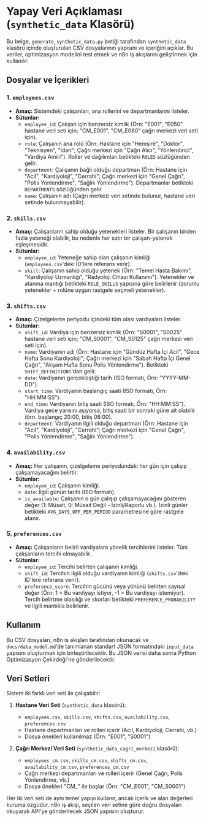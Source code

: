 # Yapay Veri Açıklaması (`synthetic_data` Klasörü)

Bu belge, `generate_synthetic_data.py` betiği tarafından `synthetic_data` klasörü içinde oluşturulan CSV dosyalarının yapısını ve içeriğini açıklar. Bu veriler, optimizasyon modelini test etmek ve n8n iş akışlarını geliştirmek için kullanılır.

## Dosyalar ve İçerikleri

### 1. `employees.csv`

*   **Amaç:** Sistemdeki çalışanları, ana rollerini ve departmanlarını listeler.
*   **Sütunlar:**
    *   `employee_id`: Çalışan için benzersiz kimlik (Örn: "E001", "E050" hastane veri seti için; "CM_E001", "CM_E080" çağrı merkezi veri seti için).
    *   `role`: Çalışanın ana rolü (Örn: Hastane için "Hemşire", "Doktor", "Teknisyen", "İdari"; Çağrı merkezi için "Çağrı Alıcı", "Yönlendirici", "Vardiya Amiri"). Roller ve dağılımları betikteki `ROLES` sözlüğünden gelir.
    *   `department`: Çalışanın bağlı olduğu departman (Örn: Hastane için "Acil", "Kardiyoloji", "Cerrahi"; Çağrı merkezi için "Genel Çağrı", "Polis Yönlendirme", "Sağlık Yönlendirme"). Departmanlar betikteki `DEPARTMENTS` sözlüğünden gelir.
    *   `name`: Çalışanın adı (Çağrı merkezi veri setinde bulunur, hastane veri setinde bulunmayabilir).

### 2. `skills.csv`

*   **Amaç:** Çalışanların sahip olduğu yetenekleri listeler. Bir çalışanın birden fazla yeteneği olabilir, bu nedenle her satır bir çalışan-yetenek eşleşmesidir.
*   **Sütunlar:**
    *   `employee_id`: Yeteneğe sahip olan çalışanın kimliği (`employees.csv`'deki ID'lere referans verir).
    *   `skill`: Çalışanın sahip olduğu yetenek (Örn: "Temel Hasta Bakımı", "Kardiyoloji Uzmanlığı", "Radyoloji Cihazı Kullanımı"). Yetenekler ve atanma mantığı betikteki `ROLE_SKILLS` yapısına göre belirlenir (zorunlu yetenekler + rolüne uygun rastgele seçmeli yetenekler).

### 3. `shifts.csv`

*   **Amaç:** Çizelgeleme periyodu içindeki tüm olası vardiyaları listeler.
*   **Sütunlar:**
    *   `shift_id`: Vardiya için benzersiz kimlik (Örn: "S0001", "S0025" hastane veri seti için; "CM_S0001", "CM_S0125" çağrı merkezi veri seti için).
    *   `name`: Vardiyanın adı (Örn: Hastane için "Gündüz Hafta İçi Acil", "Gece Hafta Sonu Kardiyoloji"; Çağrı merkezi için "Sabah Hafta İçi Genel Çağrı", "Akşam Hafta Sonu Polis Yönlendirme"). Betikteki `SHIFT_DEFINITIONS`'dan gelir.
    *   `date`: Vardiyanın gerçekleştiği tarih (ISO formatı, Örn: "YYYY-MM-DD").
    *   `start_time`: Vardiyanın başlangıç saati (ISO formatı, Örn: "HH:MM:SS").
    *   `end_time`: Vardiyanın bitiş saati (ISO formatı, Örn: "HH:MM:SS"). Vardiya gece yarısını aşıyorsa, bitiş saati bir sonraki güne ait olabilir (örn. başlangıç 20:00, bitiş 08:00).
    *   `department`: Vardiyanın ilgili olduğu departman (Örn: Hastane için "Acil", "Kardiyoloji", "Cerrahi"; Çağrı merkezi için "Genel Çağrı", "Polis Yönlendirme", "Sağlık Yönlendirme").

### 4. `availability.csv`

*   **Amaç:** Her çalışanın, çizelgeleme periyodundaki her gün için çalışıp çalışamayacağını belirtir.
*   **Sütunlar:**
    *   `employee_id`: Çalışanın kimliği.
    *   `date`: İlgili günün tarihi (ISO formatı).
    *   `is_available`: Çalışanın o gün çalışıp çalışamayacağını gösteren değer (1: Müsait, 0: Müsait Değil - İzinli/Raporlu vb.). İzinli günler betikteki `AVG_DAYS_OFF_PER_PERIOD` parametresine göre rastgele atanır.

### 5. `preferences.csv`

*   **Amaç:** Çalışanların belirli vardiyalara yönelik tercihlerini listeler. Tüm çalışanların tercihi olmayabilir.
*   **Sütunlar:**
    *   `employee_id`: Tercihi belirten çalışanın kimliği.
    *   `shift_id`: Tercihin ilgili olduğu vardiyanın kimliği (`shifts.csv`'deki ID'lere referans verir).
    *   `preference_score`: Tercihin gücünü veya yönünü belirten sayısal değer (Örn: 1 = Bu vardiyayı istiyor, -1 = Bu vardiyayı istemiyor). Tercih belirtme olasılığı ve skorları betikteki `PREFERENCE_PROBABILITY` ve ilgili mantıkla belirlenir.

## Kullanım

Bu CSV dosyaları, n8n iş akışları tarafından okunacak ve `docs/data_model.md`'de tanımlanan standart JSON formatındaki `input_data` yapısını oluşturmak için birleştirilecektir. Bu JSON verisi daha sonra Python Optimizasyon Çekirdeği'ne gönderilecektir.

## Veri Setleri

Sistem iki farklı veri seti ile çalışabilir:

1. **Hastane Veri Seti** (`synthetic_data` klasörü):
   * `employees.csv`, `skills.csv`, `shifts.csv`, `availability.csv`, `preferences.csv`
   * Hastane departmanları ve rolleri içerir (Acil, Kardiyoloji, Cerrahi, vb.)
   * Dosya önekleri kullanılmaz (Örn: "E001", "S0001")

2. **Çağrı Merkezi Veri Seti** (`synthetic_data_cagri_merkezi` klasörü):
   * `employees_cm.csv`, `skills_cm.csv`, `shifts_cm.csv`, `availability_cm.csv`, `preferences_cm.csv`
   * Çağrı merkezi departmanları ve rolleri içerir (Genel Çağrı, Polis Yönlendirme, vb.)
   * Dosya önekleri "CM_" ile başlar (Örn: "CM_E001", "CM_S0001")

Her iki veri seti de aynı temel yapıyı kullanır, ancak içerik ve alan değerleri kuruma özgüdür. n8n iş akışı, seçilen veri setine göre doğru dosyaları okuyarak API'ye gönderilecek JSON yapısını oluşturur.
